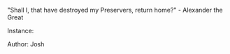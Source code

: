 "Shall I, that have destroyed my Preservers, return home?" - Alexander the Great

Instance: 

Author: Josh
